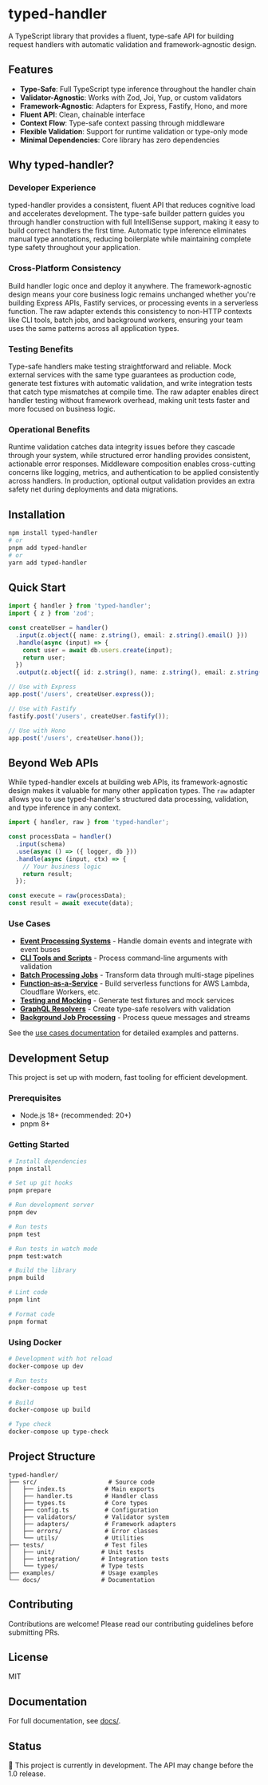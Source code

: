# typed-handler

A TypeScript library that provides a fluent, type-safe API for building request handlers with automatic validation and framework-agnostic design.

## Features

- **Type-Safe**: Full TypeScript type inference throughout the handler chain
- **Validator-Agnostic**: Works with Zod, Joi, Yup, or custom validators
- **Framework-Agnostic**: Adapters for Express, Fastify, Hono, and more
- **Fluent API**: Clean, chainable interface
- **Context Flow**: Type-safe context passing through middleware
- **Flexible Validation**: Support for runtime validation or type-only mode
- **Minimal Dependencies**: Core library has zero dependencies

## Why typed-handler?

### Developer Experience

typed-handler provides a consistent, fluent API that reduces cognitive load and accelerates development. The type-safe builder pattern guides you through handler construction with full IntelliSense support, making it easy to build correct handlers the first time. Automatic type inference eliminates manual type annotations, reducing boilerplate while maintaining complete type safety throughout your application.

### Cross-Platform Consistency

Build handler logic once and deploy it anywhere. The framework-agnostic design means your core business logic remains unchanged whether you're building Express APIs, Fastify services, or processing events in a serverless function. The raw adapter extends this consistency to non-HTTP contexts like CLI tools, batch jobs, and background workers, ensuring your team uses the same patterns across all application types.

### Testing Benefits

Type-safe handlers make testing straightforward and reliable. Mock external services with the same type guarantees as production code, generate test fixtures with automatic validation, and write integration tests that catch type mismatches at compile time. The raw adapter enables direct handler testing without framework overhead, making unit tests faster and more focused on business logic.

### Operational Benefits

Runtime validation catches data integrity issues before they cascade through your system, while structured error handling provides consistent, actionable error responses. Middleware composition enables cross-cutting concerns like logging, metrics, and authentication to be applied consistently across handlers. In production, optional output validation provides an extra safety net during deployments and data migrations.

## Installation

```bash
npm install typed-handler
# or
pnpm add typed-handler
# or
yarn add typed-handler
```

## Quick Start

```typescript
import { handler } from 'typed-handler';
import { z } from 'zod';

const createUser = handler()
  .input(z.object({ name: z.string(), email: z.string().email() }))
  .handle(async (input) => {
    const user = await db.users.create(input);
    return user;
  })
  .output(z.object({ id: z.string(), name: z.string(), email: z.string() }));

// Use with Express
app.post('/users', createUser.express());

// Use with Fastify
fastify.post('/users', createUser.fastify());

// Use with Hono
app.post('/users', createUser.hono());
```

## Beyond Web APIs

While typed-handler excels at building web APIs, its framework-agnostic design makes it valuable for many other application types. The `raw` adapter allows you to use typed-handler's structured data processing, validation, and type inference in any context.

```typescript
import { handler, raw } from 'typed-handler';

const processData = handler()
  .input(schema)
  .use(async () => ({ logger, db }))
  .handle(async (input, ctx) => {
    // Your business logic
    return result;
  });

const execute = raw(processData);
const result = await execute(data);
```

### Use Cases

- **[Event Processing Systems](./docs/use-cases/event-processing.md)** - Handle domain events and integrate with event buses
- **[CLI Tools and Scripts](./docs/use-cases/cli-tools.md)** - Process command-line arguments with validation
- **[Batch Processing Jobs](./docs/use-cases/batch-jobs.md)** - Transform data through multi-stage pipelines
- **[Function-as-a-Service](./docs/use-cases/faas.md)** - Build serverless functions for AWS Lambda, Cloudflare Workers, etc.
- **[Testing and Mocking](./docs/use-cases/testing.md)** - Generate test fixtures and mock services
- **[GraphQL Resolvers](./docs/use-cases/graphql.md)** - Create type-safe resolvers with validation
- **[Background Job Processing](./docs/use-cases/background-jobs.md)** - Process queue messages and streams

See the [use cases documentation](./docs/use-cases/) for detailed examples and patterns.

## Development Setup

This project is set up with modern, fast tooling for efficient development.

### Prerequisites

- Node.js 18+ (recommended: 20+)
- pnpm 8+

### Getting Started

```bash
# Install dependencies
pnpm install

# Set up git hooks
pnpm prepare

# Run development server
pnpm dev

# Run tests
pnpm test

# Run tests in watch mode
pnpm test:watch

# Build the library
pnpm build

# Lint code
pnpm lint

# Format code
pnpm format
```

### Using Docker

```bash
# Development with hot reload
docker-compose up dev

# Run tests
docker-compose up test

# Build
docker-compose up build

# Type check
docker-compose up type-check
```

## Project Structure

```
typed-handler/
├── src/                    # Source code
│   ├── index.ts           # Main exports
│   ├── handler.ts         # Handler class
│   ├── types.ts           # Core types
│   ├── config.ts          # Configuration
│   ├── validators/        # Validator system
│   ├── adapters/          # Framework adapters
│   ├── errors/            # Error classes
│   └── utils/             # Utilities
├── tests/                 # Test files
│   ├── unit/             # Unit tests
│   ├── integration/      # Integration tests
│   └── types/            # Type tests
├── examples/             # Usage examples
└── docs/                 # Documentation
```

## Contributing

Contributions are welcome! Please read our contributing guidelines before submitting PRs.

## License

MIT

## Documentation

For full documentation, see [docs/](./docs/).

## Status

🚧 This project is currently in development. The API may change before the 1.0 release.
